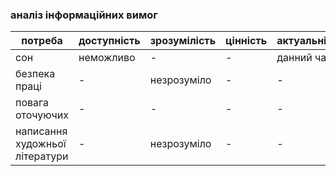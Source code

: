 ### аналіз інформаційних вимог

  потреба           | доступність | зрозумілість | цінність | актуальність
------------------- | ----------- | ------------ | -------- | --------------
сон                 |  неможливо  |       -      |    -     |  данний час
безпека праці       |    -        |  незрозуміло |    -     |     -
повага оточуючих    |    -        |      -       |    -     |     -
написання художньої літератури |    -        | незрозуміло  |    -     |     -
          
